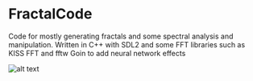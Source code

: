 # FractalCode

Code for mostly generating fractals and some spectral analysis and manipulation. Written in C++ with SDL2 and some FFT libraries such as KISS FFT and fftw
Goin to add neural network effects

![alt text](https://github.com/ryan6026/FractalCode/blob/image.jpg?raw=true)
